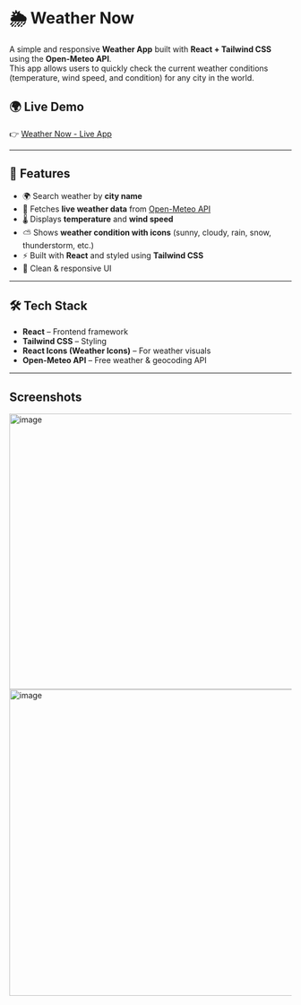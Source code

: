 # 🌦️ Weather Now

A simple and responsive **Weather App** built with **React + Tailwind CSS** using the **Open-Meteo API**.  
This app allows users to quickly check the current weather conditions (temperature, wind speed, and condition) for any city in the world.

## 🌍 Live Demo

👉 [Weather Now - Live App](weather-app-alpha-sandy-95.vercel.app)

---

## 🚀 Features
- 🌍 Search weather by **city name**
- 📍 Fetches **live weather data** from [Open-Meteo API](https://open-meteo.com/)
- 🌡️ Displays **temperature** and **wind speed**
- ⛅ Shows **weather condition with icons** (sunny, cloudy, rain, snow, thunderstorm, etc.)
- ⚡ Built with **React** and styled using **Tailwind CSS**
- 🎨 Clean & responsive UI

---

## 🛠️ Tech Stack
- **React** – Frontend framework  
- **Tailwind CSS** – Styling  
- **React Icons (Weather Icons)** – For weather visuals  
- **Open-Meteo API** – Free weather & geocoding API  

---

## Screenshots

<img width="985" height="492" alt="image" src="https://github.com/user-attachments/assets/9e110e67-ee1d-42b4-99e2-3871b8191696" />

<img width="985" height="547" alt="image" src="https://github.com/user-attachments/assets/5f085b8c-1a4c-401f-9656-cdabefc423f8" />

